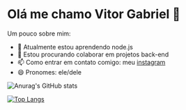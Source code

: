 # Olá me chamo Vitor Gabriel 👋

Um pouco sobre mim:

- 🌱 Atualmente estou aprendendo node.js
- 👯 Estou procurando colaborar em projetos back-end
- 📫 Como entrar em contato comigo: meu [instagram](https://www.instagram.com/vitor_gabriel_hr/) 
- 😄 Pronomes: ele/dele

![Anurag's GitHub stats](https://github-readme-stats.vercel.app/api?username=0VitorGabriel&show_icons=true&theme=dracula)

[![Top Langs](https://github-readme-stats.vercel.app/api/top-langs/?username=0VitorGabriel&layout=compact&theme=dracula)](https://github.com/anuraghazra/github-readme-stats)
